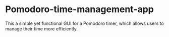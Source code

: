 # Pomodoro-time-management-app
 This a simple yet functional GUI for a Pomodoro timer, which allows users to manage their time more efficiently.
